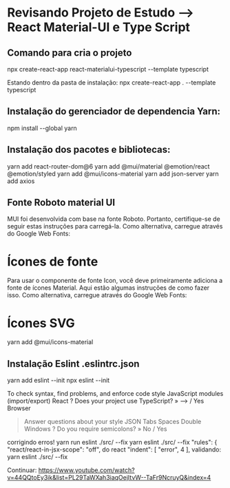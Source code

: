 # Revisando Projeto de Estudo --> React Material-UI e Type Script

## Comando para cria o projeto
npx create-react-app react-materialui-typescript --template typescript

Estando dentro da pasta de instalação:
npx create-react-app . --template typescript



## Instalação do gerenciador de dependencia Yarn:
npm install --global yarn


## Instalação dos pacotes e bibliotecas:
yarn add react-router-dom@6
yarn add @mui/material @emotion/react @emotion/styled
yarn add @mui/icons-material
yarn add json-server
yarn add axios



## Fonte Roboto material UI
MUI foi desenvolvida com base na fonte Roboto. Portanto, certifique-se de seguir estas instruções para carregá-la. Como alternativa, carregue através do Google Web Fonts:
<link
  rel="stylesheet"
  href="https://fonts.googleapis.com/css?family=Roboto:300,400,500,700&display=swap"
/>

# Ícones de fonte
Para usar o componente de fonte Icon, você deve primeiramente adiciona a fonte de ícones Material. Aqui estão algumas instruções de como fazer isso. Como alternativa, carregue através do Google Web Fonts:

<link
  rel="stylesheet"
  href="https://fonts.googleapis.com/icon?family=Material+Icons"
/>

# Ícones SVG
yarn add @mui/icons-material


## Instalação Eslint .eslintrc.json
yarn add eslint --init
npx eslint --init

 To check syntax, find problems, and enforce code style
 JavaScript modules (import/export)
 React
 ? Does your project use TypeScript? » --> / Yes
  Browser
  > Answer questions about your style
  JSON
  > Tabs
  Spaces
  > Double
> Windows
? Do you require semicolons? » No / Yes


corrigindo erros! yarn run eslint ./src/ --fix yarn eslint ./src/ --fix
"rules": { "react/react-in-jsx-scope": "off", do react "indent": [ "error", 4 ],
    validando:
    yarn eslint ./src/ --fix

    





Continuar:
https://www.youtube.com/watch?v=44QQtoEy3ik&list=PL29TaWXah3iaqOejItvW--TaFr9NcruyQ&index=4

